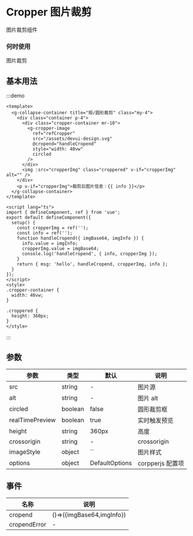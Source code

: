 <!--
 * @Author: changluo
 * @Description:
 * @LastEditors:  
-->

# Cropper 图片裁剪

图片裁剪组件

### 何时使用

图片裁剪

## 基本用法

:::demo

```vue
<template>
  <g-collapse-container title="矩/圆形裁剪" class="my-4">
    <div class="container p-4">
      <div class="cropper-container mr-10">
        <g-cropper-image
          ref="refCropper"
          src="/assets/devui-design.svg"
          @cropend="handleCropend"
          style="width: 40vw"
          circled
        />
      </div>
      <img :src="cropperImg" class="croppered" v-if="cropperImg" alt="" />
    </div>
    <p v-if="cropperImg">裁剪后图片信息：{{ info }}</p>
  </g-collapse-container>
</template>

<script lang="ts">
import { defineComponent, ref } from 'vue';
export default defineComponent({
  setup() {
    const cropperImg = ref('');
    const info = ref('');
    function handleCropend({ imgBase64, imgInfo }) {
      info.value = imgInfo;
      cropperImg.value = imgBase64;
      console.log('handleCropend', { info, cropperImg });
    }
    return { msg: 'hello', handleCropend, cropperImg, info };
  }
});
</script>
<style>
.cropper-container {
  width: 40vw;
}

.croppered {
  height: 360px;
}
</style>
```

:::

## 参数

| 参数            | 类型    | 默认           | 说明             |
| --------------- | ------- | -------------- | ---------------- |
| src             | string  | -              | 图片源           |
| alt             | string  | -              | 图片 alt         |
| circled         | boolean | false          | 圆形裁剪框       |
| realTimePreview | boolean | true           | 实时触发预览     |
| height          | string  | 360px          | 高度             |
| crossorigin     | string  | -              | crossorigin      |
| imageStyle      | object  | ``             | 图片样式         |
| options         | object  | DefaultOptions | corpperjs 配置项 |

## 事件

| 名称         | 说明                      |
| ------------ | ------------------------- |
| cropend      | ()=>({imgBase64,imgInfo}) |
| cropendError | -                         |
